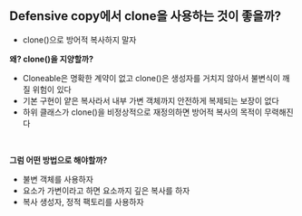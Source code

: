 ## Defensive copy에서 clone을 사용하는 것이 좋을까?

- clone()으로 방어적 복사하지 말자

**왜? clone()을 지양할까?**

- Cloneable은 명확한 계약이 없고 clone()은 생성자를 거치지 않아서 불변식이 깨질 위험이 있다
- 기본 구현이 얕은 복사라서 내부 가변 객체까지 안전하게 복제되는 보장이 없다
- 하위 클래스가 clone()을 비정상적으로 재정의하면 방어적 복사의 목적이 무력해진다

<br/>

**그럼 어떤 방법으로 해야할까?**
- 불변 객체를 사용하자
- 요소가 가변이라고 하면 요소까지 깊은 복사를 하자
- 복사 생성자, 정적 팩토리를 사용하자
